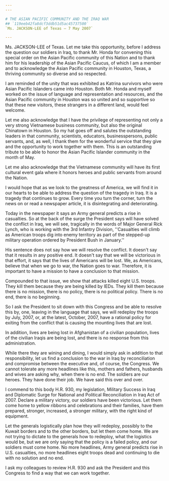 ```yaml
---
---

# THE ASIAN PACIFIC COMMUNITY AND THE IRAQ WAR
## `119eeb42fa8dcf3ddb51d5ac45737500`
`Ms. JACKSON-LEE of Texas — 7 May 2007`

---
```



Ms. JACKSON-LEE of Texas. Let me take this opportunity, before I 
address the question our soldiers in Iraq, to thank Mr. Honda for 
convening this special order on the Asian Pacific community of this 
Nation and to thank him for his leadership of the Asian Pacific Caucus, 
of which I am a member and to acknowledge the Asian Pacific community 
in Houston, Texas, a thriving community so diverse and so respected.

I am reminded of the unity that was exhibited as Katrina survivors 
who were Asian Pacific Islanders came into Houston. Both Mr. Honda and 
myself worked on the issue of language and representation and 
resources, and the Asian Pacific community in Houston was so united and 
so supportive so that these new visitors, these strangers in a 
different land, would feel welcome.

Let me also acknowledge that I have the privilege of representing not 
only a very strong Vietnamese business community, but also the original 
Chinatown in Houston. So my hat goes off and salutes the outstanding 
leaders in that community, scientists, educators, businesspersons, 
public servants, and, as well, I thank them for the wonderful service 
that they give and the opportunity to work together with them. This is 
an outstanding tribute to be able to honor the Asian Pacific Islander 
community in the month of May.

Let me also acknowledge that the Vietnamese community will have its 
first cultural event gala where it honors heroes and public servants 
from around the Nation.

I would hope that as we look to the greatness of America, we will 
find it in our hearts to be able to address the question of the tragedy 
in Iraq. It is a tragedy that continues to grow. Every time you turn 
the corner, turn the news on or read a newspaper article, it is 
disintegrating and deteriorating.

Today in the newspaper it says an Army general predicts a rise in 
casualties. So at the back of the surge the President says will have 
solved the conflict in Iraq, we will see, tragically in the words of 
Major General Rick Lynch, who is working with the 3rd Infantry 
Division, ''Casualties will climb as American troops dig into enemy 
territory as part of the stepped-up military operation ordered by 
President Bush in January.''

His sentence does not say how we will resolve the conflict. It 
doesn't say that it results in any positive end. It doesn't say that we 
will be victorious in that effort, it says that the lives of Americans 
will be lost. We, as Americans, believe that when we go to war, the 
Nation goes to war. Therefore, it is important to have a mission to 
have a conclusion to that mission.

Compounded to that issue, we show that attacks killed eight U.S. 
troops. They kill them because they are being killed by IEDs. They kill 
them because there is no mission, there is no policy, there is no 
political policy. There is no end, there is no beginning.

So I ask the President to sit down with this Congress and be able to 
resolve this by, one, leaving in the language that says, we will 
redeploy the troops by July, 2007, or, at the latest, October, 2007, 
have a rational policy for exiting from the conflict that is causing 
the mounting lives that are lost.

In addition, lives are being lost in Afghanistan of a civilian 
population, lives of the civilian Iraqis are being lost, and there is 
no response from this administration.

While there they are wining and dining, I would simply ask in 
addition to that responsibility, let us find a conclusion to the war in 
Iraq by reconciliation and compromise between the executive and, of 
course, the Congress. We cannot tolerate any more headlines like this, 
mothers and fathers, husbands and wives are asking why, when there is 
no end. The soldiers are our heroes. They have done their job. We have 
said this over and over.

I commend to this body H.R. 930, my legislation, Military Success in 
Iraq and Diplomatic Surge for National and Political Reconciliation in 
Iraq Act of 2007. Declare a military victory, our soldiers have been 
victorious. Let them come home to yellow ribbons and celebrations and 
their families, have them prepared, stronger, increased, a stronger 
military, with the right kind of equipment.

Let the generals logistically plan how they will redeploy, possibly 
to the Kuwait borders and to the other borders, but let them come home. 
We are not trying to dictate to the generals how to redeploy, what the 
logistics would be, but we are only saying that the policy is a failed 
policy, and our soldiers must come home. No more headlines, Army 
general predicts rise in U.S. casualties, no more headlines eight 
troops dead and continuing to die with no solution and no end.

I ask my colleagues to review H.R. 930 and ask the President and this 
Congress to find a way that we can work together.
